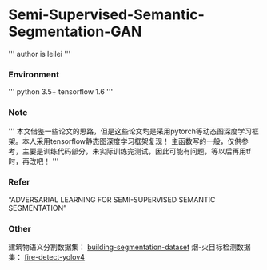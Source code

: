 # Semi-Supervised-Semantic-Segmentation-GAN
'''
    author is leilei
'''

### Environment
'''
    python 3.5+
    tensorflow 1.6
'''

### Note
'''
    本文借鉴一些论文的思路，但是这些论文均是采用pytorch等动态图深度学习框架。本人采用tensorflow静态图深度学习框架复现！
    主函数写的一般，仅供参考，主要是训练代码部分，未实际训练完测试，因此可能有问题，等以后再用tf时，再改吧！
'''

### Refer
 “ADVERSARIAL LEARNING FOR SEMI-SUPERVISED SEMANTIC SEGMENTATION”

### Other
建筑物语义分割数据集： [building-segmentation-dataset](https://github.com/gengyanlei/build_segmentation_dataset)
烟-火目标检测数据集： [fire-detect-yolov4](https://github.com/gengyanlei/fire-detect-yolov4)
